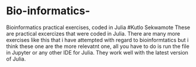 # Bio-informatics-
Bioinformatics practical exercises, coded in Julia
#Kutlo Sekwamote
These are practical excercizes that were coded in Julia. There are many more exercises like this that i have attempted with regard to bioinformtatics but i think these one are the more relevatnt one, all you have to do is run the file in Jupyter or any other IDE for Julia. They work well with the latest version of Julia.
